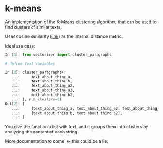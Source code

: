 k-means
=======

An implementation of the K-Means clustering algorithm, that can be used to
find clusters of similar texts.

Uses cosine similarity ([link](https://github.com/sergeio/text_comparer)) as
the internal distance metric.

Ideal use case:
```python
In [1]: from vectorizer import cluster_paragraphs

# define text variables

In [2]: cluster_paragraphs([
   ...:     text_about_thing_a,
   ...:     text_about_thing_b,
   ...:     text_about_thing_a2,
   ...:     text_about_thing_a3,
   ...:     text_about_thing_b2,
   ...: ], num_clusters=2)
Out[2]: [
   ...:     [text_about_thing_a, text_about_thing_a2, text_about_thing_a3],
   ...:     [text_about_thing_b, text_about_thing_b2],
   ...: ]
```

You give the function a list with text, and it groups them into clusters by
analyzing the content of each string.

More documentation to come! <- this could be a lie.
